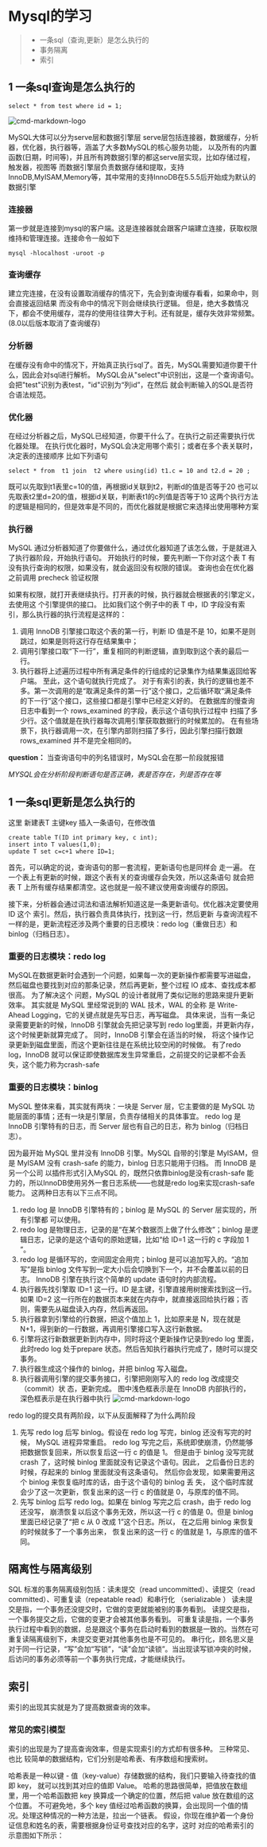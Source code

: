 # Mysql的学习
> * 一条sql（查询,更新）是怎么执行的
> * 事务隔离
> * 索引


## 1 一条sql查询是怎么执行的
```
select * from test where id = 1;
```
![cmd-markdown-logo](https://github.com/MyApe/blogs/blob/master/mysql1.png)

MySQL大体可以分为serve层和数据引擎层
serve层包括连接器，数据缓存，分析器，优化器，执行器等，涵盖了大多数MySQL的核心服务功能，
以及所有的内置函数(日期，时间等)，并且所有跨数据引擎的都这serve层实现，比如存储过程，触发器，视图等
而数据引擎层负责数据存储和提取，支持InnoDB,MyISAM,Memory等，其中常用的支持InnoDB在5.5.5后开始成为默认的
数据引擎
### 连接器
第一步就是连接到mysql的客户端。这是连接器就会跟客户端建立连接，获取权限
维持和管理连接。连接命令一般如下
```
mysql -hlocalhost -uroot -p
```
### 查询缓存
建立完连接，在没有设置取消缓存的情况下，先会到查询缓存看看，如果命中，则会直接返回结果
而没有命中的情况下则会继续执行逻辑。
但是，绝大多数情况下，都会不使用缓存，混存的使用往往弊大于利。还有就是，缓存失效非常频繁。(8.0以后版本取消了查询缓存)
### 分析器
在缓存没有命中的情况下，开始真正执行sql了。首先，MySQL需要知道你要干什么，因此会对sql进行解析。
MySQL会从"select"中识别出，这是一个查询语句。会把"test"识别为表test，"id"识别为“列id”，在然后
就会判断输入的SQL是否符合语法规范。
### 优化器
在经过分析器之后，MySQL已经知道，你要干什么了。在执行之前还需要执行优化器处理。
在执行优化器时，MySQL会决定用哪个索引；或者在多个表关联时，决定表的连接顺序
比如下列语句
```
select * from  t1 join  t2 where using(id) t1.c = 10 and t2.d = 20 ;

```
既可以先取到t1表里c=10的值，再根据id关联到t2，判断d的值是否等于20
也可以先取表t2里d=20的值，根据id关联，判断表t1的c列值是否等于10
这两个执行方法的逻辑是相同的，但是效率是不同的，而优化器就是根据它来选择出使用哪种方案

### 执行器
MySQL 通过分析器知道了你要做什么，通过优化器知道了该怎么做，于是就进入了执行器阶段，开始执行语句。
开始执行的时候，要先判断一下你对这个表 T 有没有执行查询的权限，如果没有，就会返回没有权限的错误。
查询也会在优化器之前调用 precheck 验证权限

如果有权限，就打开表继续执行。打开表的时候，执行器就会根据表的引擎定义，去使用这 个引擎提供的接口。
比如我们这个例子中的表 T 中，ID 字段没有索引，那么执行器的执行流程是这样的：
1. 调用 InnoDB 引擎接口取这个表的第一行，判断 ID 值是不是 10，如果不是则跳过，如果是则将这行存在结果集中； 
2. 调用引擎接口取“下一行”，重复相同的判断逻辑，直到取到这个表的最后一行。
3. 执行器将上述遍历过程中所有满足条件的行组成的记录集作为结果集返回给客户端。
至此，这个语句就执行完成了。
对于有索引的表，执行的逻辑也差不多。第一次调用的是“取满足条件的第一行”这个接口，之后循环取“满足条件的下一行”这个接口，这些接口都是引擎中已经定义好的。
在数据库的慢查询日志中看到一个 rows_examined 的字段，表示这个语句执行过程中 扫描了多少行。这个值就是在执行器每次调用引擎获取数据行的时候累加的。
在有些场景下，执行器调用一次，在引擎内部则扫描了多行，因此引擎扫描行数跟 rows_examined 并不是完全相同的。

**question：** 当查询语句中的列名错误时，MySQL会在那一阶段就报错



















*MYSQL会在分析阶段判断语句是否正确，表是否存在，列是否存在等*
















## 1 一条sql更新是怎么执行的
这里 新建表T  主键key  插入一条语句，在修改值
```
create table T(ID int primary key, c int);
insert into T values(1,0);
update T set c=c+1 where ID=1;
```
首先，可以确定的说，查询语句的那一套流程，更新语句也是同样会 走一遍。
在一个表上有更新的时候，跟这个表有关的查询缓存会失效，所以这条语句 就会把表 T 上所有缓存结果都清空。这也就是一般不建议使用查询缓存的原因。

接下来，分析器会通过词法和语法解析知道这是一条更新语句。优化器决定要使用 ID 这个 索引。然后，执行器负责具体执行，找到这一行，然后更新
与查询流程不一样的是，更新流程还涉及两个重要的日志模块：redo log（重做日志）和 binlog（归档日志）。
### 重要的日志模块：redo log
MySQL在数据更新时会遇到一个问题，如果每一次的更新操作都需要写进磁盘，然后磁盘也要找到对应的那条记录，然后再更新，整个过程 IO 成本、查找成本都很高。
为了解决这个 问题，MySQL 的设计者就用了类似记账的思路来提升更新效率。
其实就是 MySQL 里经常说到的 WAL 技术，WAL 的全称 是 Write-Ahead Logging，它的关键点就是先写日志，再写磁盘。
具体来说，当有一条记录需要更新的时候，InnoDB 引擎就会先把记录写到 redo log里面，并更新内存，这个时候更新就算完成了。
同时，InnoDB 引擎会在适当的时候， 将这个操作记录更新到磁盘里面，而这个更新往往是在系统比较空闲的时候做。
有了redo log，InnoDB 就可以保证即使数据库发生异常重启，之前提交的记录都不会丢 失，这个能力称为crash-safe
### 重要的日志模块：binlog
MySQL 整体来看，其实就有两块：一块是 Server 层，它主要做的是 MySQL 功能层面的事情；还有一块是引擎层，负责存储相关的具体事宜。
redo log 是 InnoDB 引擎特有的日志，而 Server 层也有自己的日志，称为 binlog（归档日志）。

因为最开始 MySQL 里并没有 InnoDB 引擎。MySQL 自带的引擎是 MyISAM，但是 MyISAM 没有 crash-safe 的能力，binlog 日志只能用于归档。
而 InnoDB 是另一个公司 以插件形式引入MySQL 的，既然只依靠binlog是没有crash-safe 能力的，所以InnoDB使用另外一套日志系统——也就是redo log来实现crash-safe能力。
这两种日志有以下三点不同。
1. redo log 是 InnoDB 引擎特有的；binlog 是 MySQL 的 Server 层实现的，所有引擎都 可以使用。
2. redo log 是物理日志，记录的是“在某个数据页上做了什么修改”；binlog 是逻辑日志，记录的是这个语句的原始逻辑，比如“给 ID=1 这一行的 c 字段加 1 ”。
3. redo log 是循环写的，空间固定会用完；binlog 是可以追加写入的。“追加写”是指 binlog 文件写到一定大小后会切换到下一个，并不会覆盖以前的日志。
 InnoDB 引擎在执行这个简单的 update 语句时的内部流程。
1. 执行器先找引擎取 ID=1 这一行。ID 是主键，引擎直接用树搜索找到这一行。如果 ID=2 这一行所在的数据页本来就在内存中，就直接返回给执行器；否则，需要先从磁盘读入内存，然后再返回。
2. 执行器拿到引擎给的行数据，把这个值加上 1，比如原来是 N，现在就是 N+1，得到新的一行数据，再调用引擎接口写入这行新数据。 
3. 引擎将这行新数据更新到内存中，同时将这个更新操作记录到redo log 里面，此时redo log 处于prepare 状态。然后告知执行器执行完成了，随时可以提交事务。
4. 执行器生成这个操作的 binlog，并把 binlog 写入磁盘。 
5. 执行器调用引擎的提交事务接口，引擎把刚刚写入的 redo log 改成提交（commit）状 态，更新完成。
图中浅色框表示是在 InnoDB 内部执行的， 深色框表示是在执行器中执行
![cmd-markdown-logo](https://github.com/MyApe/blogs/blob/master/docs/mysql2.png)

redo log的提交具有两阶段，以下从反面解释了为什么两阶段
1. 先写 redo log 后写 binlog。假设在 redo log 写完，binlog 还没有写完的时候， MySQL 进程异常重启。
   redo log 写完之后，系统即使崩溃，仍然能够把数据恢复回来，所以恢复后这一行 c 的值是 1。 
   但是由于 binlog 没写完就 crash 了，这时候 binlog 里面就没有记录这个语句。因此， 
   之后备份日志的时候，存起来的 binlog 里面就没有这条语句。
   然后你会发现，如果需要用这个 binlog 来恢复临时库的话，由于这个语句的 binlog 丢 失，
   这个临时库就会少了这一次更新，恢复出来的这一行 c 的值就是 0，与原库的值不同。
2. 先写 binlog 后写 redo log。如果在 binlog 写完之后 crash，由于 redo log 还没写，
   崩溃恢复以后这个事务无效，所以这一行 c 的值是 0。但是 binlog 里面已经记录了“把 c 从 0 改成 1”这个日志。所以，
   在之后用 binlog 来恢复的时候就多了一个事务出来， 恢复出来的这一行 c 的值就是 1，与原库的值不同。



## 隔离性与隔离级别
SQL 标准的事务隔离级别包括：读未提交（read uncommitted）、读提交（read committed）、可重复读（repeatable read）和串行化 （serializable ）
读未提交是指，一个事务还没提交时，它做的变更就能被别的事务看到。
读提交是指，一个事务提交之后，它做的变更才会被其他事务看到。
可重复读是指，一个事务执行过程中看到的数据，总是跟这个事务在启动时看到的数据是一致的。当然在可重复读隔离级别下，未提交变更对其他事务也是不可见的。
串行化，顾名思义是对于同一行记录，“写”会加“写锁”，“读”会加“读锁”。当出现读写锁冲突的时候，后访问的事务必须等前一个事务执行完成，才能继续执行。

## 索引
索引的出现其实就是为了提高数据查询的效率。
### 常见的索引模型
索引的出现是为了提高查询效率，但是实现索引的方式却有很多种。
三种常见、也比 较简单的数据结构，它们分别是哈希表、有序数组和搜索树。

哈希表是一种以键 - 值（key-value）存储数据的结构，我们只要输入待查找的值即 key， 就可以找到其对应的值即 Value。
哈希的思路很简单，把值放在数组里，用一个哈希函数把 key 换算成一个确定的位置，然后把 value 放在数组的这个位置。
不可避免地，多个 key 值经过哈希函数的换算，会出现同一个值的情况。处理这种情况的一种方法是，拉出一个链表。
假设，你现在维护着一个身份证信息和姓名的表，需要根据身份证号查找对应的名字，这时 对应的哈希索引的示意图如下所示：

























